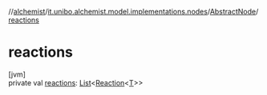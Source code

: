 //[alchemist](../../../index.md)/[it.unibo.alchemist.model.implementations.nodes](../index.md)/[AbstractNode](index.md)/[reactions](reactions.md)

# reactions

[jvm]\
private val [reactions](reactions.md): [List](https://docs.oracle.com/javase/8/docs/api/java/util/List.html)<[Reaction](../../it.unibo.alchemist.model.interfaces/-reaction/index.md)<[T](../../it.unibo.alchemist.model.implementations.layers/-uniform-layer/index.md)>>
